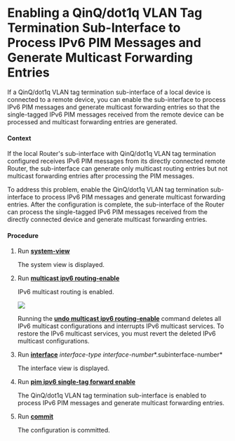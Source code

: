 Enabling a QinQ/dot1q VLAN Tag Termination Sub-Interface to Process IPv6 PIM Messages and Generate Multicast Forwarding Entries
===============================================================================================================================

If a QinQ/dot1q VLAN tag termination sub-interface of a local device is connected to a remote device, you can enable the sub-interface to process IPv6 PIM messages and generate multicast forwarding entries so that the single-tagged IPv6 PIM messages received from the remote device can be processed and multicast forwarding entries are generated.

#### Context

If the local Router's sub-interface with QinQ/dot1q VLAN tag termination configured receives IPv6 PIM messages from its directly connected remote Router, the sub-interface can generate only multicast routing entries but not multicast forwarding entries after processing the PIM messages.

To address this problem, enable the QinQ/dot1q VLAN tag termination sub-interface to process IPv6 PIM messages and generate multicast forwarding entries. After the configuration is complete, the sub-interface of the Router can process the single-tagged IPv6 PIM messages received from the directly connected device and generate multicast forwarding entries.


#### Procedure

1. Run [**system-view**](cmdqueryname=system-view)
   
   
   
   The system view is displayed.
2. Run [**multicast ipv6 routing-enable**](cmdqueryname=multicast+ipv6+routing-enable)
   
   
   
   IPv6 multicast routing is enabled.
   
   
   
   ![](../../../../public_sys-resources/notice_3.0-en-us.png) 
   
   Running the [**undo multicast ipv6 routing-enable**](cmdqueryname=undo+multicast+ipv6+routing-enable) command deletes all IPv6 multicast configurations and interrupts IPv6 multicast services. To restore the IPv6 multicast services, you must revert the deleted IPv6 multicast configurations.
3. Run [**interface**](cmdqueryname=interface) *interface-type* *interface-number**.subinterface-number*
   
   
   
   The interface view is displayed.
4. Run [**pim ipv6 single-tag forward enable**](cmdqueryname=pim+ipv6+single-tag+forward+enable)
   
   
   
   The QinQ/dot1q VLAN tag termination sub-interface is enabled to process IPv6 PIM messages and generate multicast forwarding entries.
5. Run [**commit**](cmdqueryname=commit)
   
   
   
   The configuration is committed.